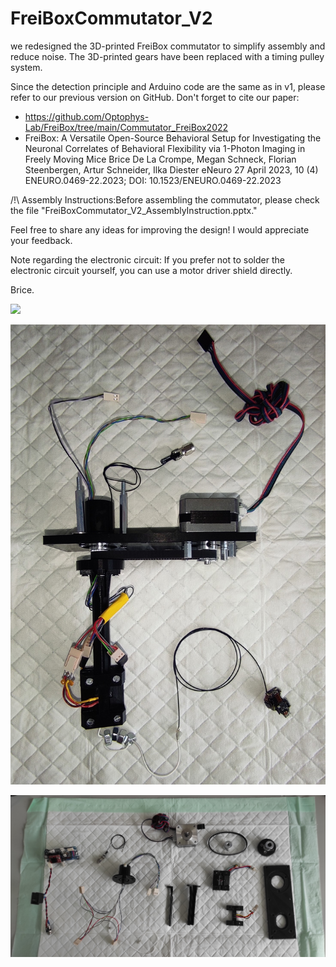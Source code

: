 # FreiBoxCommutator_V2

we redesigned the 3D-printed FreiBox commutator to simplify assembly and reduce noise. The 3D-printed gears have been replaced with a timing pulley system.

Since the detection principle and Arduino code are the same as in v1, please refer to our previous version on GitHub. Don't forget to cite our paper:
- https://github.com/Optophys-Lab/FreiBox/tree/main/Commutator_FreiBox2022
- FreiBox: A Versatile Open-Source Behavioral Setup for Investigating the Neuronal Correlates of Behavioral Flexibility via 1-Photon Imaging in Freely Moving Mice
Brice De La Crompe, Megan Schneck, Florian Steenbergen, Artur Schneider, Ilka Diester
eNeuro 27 April 2023, 10 (4) ENEURO.0469-22.2023; DOI: 10.1523/ENEURO.0469-22.2023

/!\ Assembly Instructions:Before assembling the commutator, please check the file "FreiBoxCommutator_V2_AssemblyInstruction.pptx."

Feel free to share any ideas for improving the design! I would appreciate your feedback.

Note regarding the electronic circuit:
If you prefer not to solder the electronic circuit yourself, you can use a motor driver shield directly.

Brice.









![](FreiBoxActiveCommutator_V2_Assembly.gif)






![](FreiBox_Commutator_V2.jpg)






![](PartOverview.jpg)

